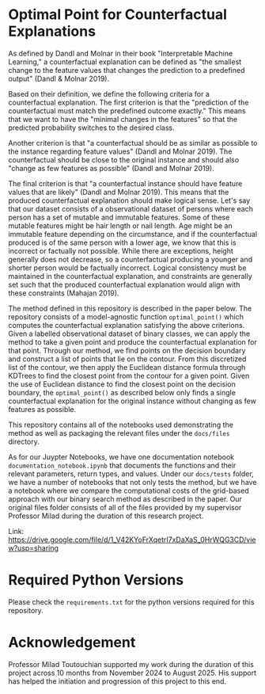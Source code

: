 # Optimal Point for Counterfactual Explanations

As defined by Dandl and Molnar in their book "Interpretable Machine Learning," a counterfactual explanation can be defined as "the smallest change to the feature values that changes the prediction to a predefined output" (Dandl & Molnar 2019). 

Based on their definition, we define the following criteria for a counterfactual explanation. The first criterion is that the "prediction of the counterfactual must match the predefined outcome exactly." This means that we want to have the "minimal changes in the features" so that the predicted probability switches to the desired class. 

Another criterion is that "a counterfactual should be as similar as possible to the instance regarding feature values" (Dandl and Molnar 2019). The counterfactual should be close to the original instance and should also "change as few features as possible" (Dandl and Molnar 2019). 

The final criterion is that "a counterfactual instance should have feature values that are likely" (Dandl and Molnar 2019). This means that the produced counterfactual explanation should make logical sense. Let's say that our dataset consists of a observational dataset of persons where each person has a set of mutable and immutable features. Some of these mutable features might be hair length or nail length. Age might be an immutable feature depending on the circumstance, and if the counterfactual produced is of the same person with a lower age, we know that this is incorrect or factually not possible. While there are exceptions, height generally does not decrease, so a counterfactual producing a younger and shorter person would be factually incorrect. Logical consistency must be maintained in the counterfactual explanation, and constraints are generally set such that the produced counterfactual explanation would align with these constraints (Mahajan 2019).


The method defined in this repository is described in the paper below. The repository consists of a model-agnostic function ```optimal_point()``` which computes the counterfactual explanation satisfying the above criterions. Given a labelled observational dataset of binary classes, we can apply the method to take a given point and produce the counterfactual explanation for that point. Through our method, we find points on the decision boundary and construct a list of points that lie on the contour. From this discretized list of the contour, we then apply the Euclidean distance formula through KDTrees to find the closest point from the contour for a given point. Given the use of Euclidean distance to find the closest point on the decision boundary, the ```optimal_point()``` as described below only finds a single counterfactual explanation for the original instance without changing as few features as possible. 

This repository contains all of the notebooks used demonstrating the method as well as packaging the relevant files under the ```docs/files``` directory. 

As for our Juypter Notebooks, we have one documentation notebook ```documentation_notebook.ipynb``` that documents the functions and their relevant parameters, return types, and values. Under our ```docs/tests``` folder, we have a number of notebooks that not only tests the method, but we have a notebook where we compare the computational costs of the grid-based approach with our binary search method as described in the paper. Our original files folder consists of all of the files provided by my supervisor Professor Milad during the duration of this research project. 

Link: https://drive.google.com/file/d/1_V42KYoFrXqetrI7xDaXaS_0HrWQG3CD/view?usp=sharing

# Required Python Versions # 

Please check the ```requirements.txt``` for the python versions required for this repository. 


# Acknowledgement # 

Professor Milad Toutouchian supported my work during the duration of this project across 10 months from November 2024 to August 2025. His support has helped the initiation and progression of this project to this end. 





